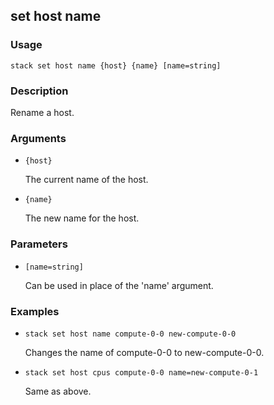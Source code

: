 ## set host name

### Usage

`stack set host name {host} {name} [name=string]`

### Description

Rename a host.

### Arguments

* `{host}`

   The current name of the host.

* `{name}`

   The new name for the host.


### Parameters
* `[name=string]`

   Can be used in place of the 'name' argument.

### Examples

* `stack set host name compute-0-0 new-compute-0-0`

   Changes the name of compute-0-0 to new-compute-0-0.

* `stack set host cpus compute-0-0 name=new-compute-0-1`

   Same as above.



